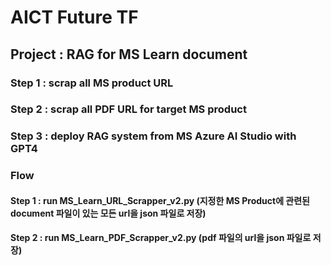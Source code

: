 # AICT Future TF
## Project : RAG for MS Learn document

### Step 1 : scrap all MS product URL
### Step 2 : scrap all PDF URL for target MS product
### Step 3 : deploy RAG system from MS Azure AI Studio with GPT4

### Flow
#### Step 1 : run MS_Learn_URL_Scrapper_v2.py (지정한 MS Product에 관련된 document 파일이 있는 모든 url을 json 파일로 저장)
#### Step 2 : run MS_Learn_PDF_Scrapper_v2.py (pdf 파일의 url을 json 파일로 저장)

